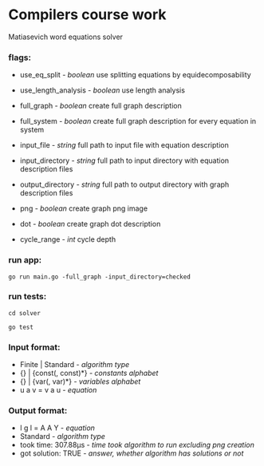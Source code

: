 # Compilers course work

Matiasevich word equations solver

### flags:

- use_eq_split - 
*boolean* use splitting equations by equidecomposability

- use_length_analysis - 
*boolean* use length analysis

- full_graph - 
*boolean* create full graph description

- full_system - 
*boolean* create full graph description for every equation in system

- input_file - 
*string* full path to input file with equation description

- input_directory - 
*string* full path to input directory with equation description files

- output_directory - 
*string* full path to output directory with graph description files

- png - 
*boolean* create graph png image

- dot - 
*boolean* create graph dot description

- cycle_range - 
*int* cycle depth

### run app:

` go run main.go -full_graph -input_directory=checked `

### run tests:

` cd solver `

`go test `


### Input format:

- Finite | Standard - *algorithm type*
- {} | {const(, const)*}  - *constants alphabet*
- {} | {var(, var)*} - *variables alphabet*
- u a v = v a u - *equation*

### Output format:

- l g l = A A Y - *equation*
- Standard - *algorithm type*
- took time: 307.88µs - *time took algorithm to run excluding png creation*
- got solution: TRUE - *answer, whether algorithm has solutions or not*